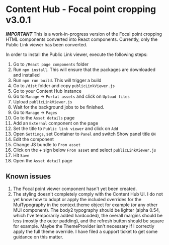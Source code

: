# Content Hub - Focal point cropping v3.0.1

***IMPORTANT***
This is a work-in-progress version of the Focal point cropping HTML components converted into React components. Currently, only the Public Link viewer has been converted.

In order to install the Public Link viewer, execute the following steps:

 1. Go to `/React page components` folder
 2. Run `npm install`. This will ensure that the packages are downloaded and installed
 3. Run `npm run build`. This will trigger a build
 4. Go to `/dist` folder and copy `publicLinkViewer.js`
 5. Go to your Content Hub Instance
 6. Go to `Manage` -> `Portal assets` and click on `Upload files`
 7. Upload `publicLinkViewer.js`
 8. Wait for the background jobs to be finished.
 6. Go to `Manage` -> `Pages`
 9. Go to the `Asset details` page
 10. Add an `External` component on the page
 11. Set the title to `Public link viewer` and click on `Add`
 12. Open `Settings`, set Container to `Panel` and switch Show panel title `ON` 
 13. Edit the component
 15. Change JS bundle to `From asset`
 16. Click on the + sign below `From asset` and select `publicLinkViewer.js`
 17. Hit `Save`
 18. Open the `Asset detail` page

## Known issues
1. The Focal point viewer component hasn't yet been created.
2. The styling doesn't completely comply with the Content Hub UI. I do not yet know how to adopt or apply the included overrides for the MuiTypography in the context.theme object for example (or any other MUI component). The body2 typography should be lighter (alpha 0.54, which I've temporarily added hardcoded), the overall margins should be less (mostly the outer padding), and the refresh button should be square for example. Maybe the ThemeProvider isn't necessary if I correctly apply the full theme override. I have filed a support ticket to get some guidance on this matter.